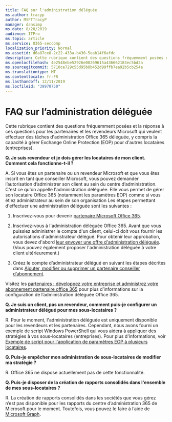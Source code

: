```yaml
---
title: FAQ sur l'administration déléguée
ms.author: tracyp
author: MSFTTracyP
manager: dansimp
ms.date: 8/28/2019
audience: ITPro
ms.topic: article
ms.service: O365-seccomp
localization_priority: Normal
ms.assetid: d6a87ce8-2c22-433a-b430-5eab14f6afdc
description: Cette rubrique contient des questions fréquemment posées et la réponse à ces questions pour les partenaires et les revendeurs Microsoft qui veulent effectuer des tâches d'administration Office 365 déléguée, y compris la capacité à gérer Exchange Online Protection (EOP) pour d'autres locataires (entreprises).
ms.openlocfilehash: 4e2548ebe52926e00269615a436662183ec5bd2a
ms.sourcegitcommit: 5710ce729c55d95b8b452d99ffb7ea92b5cb254a
ms.translationtype: MT
ms.contentlocale: fr-FR
ms.lasthandoff: 12/11/2019
ms.locfileid: "39970750"
---
```

# <a name="delegated-administration-faq"></a>FAQ sur l’administration déléguée

Cette rubrique contient des questions fréquemment posées et la réponse à ces questions pour les partenaires et les revendeurs Microsoft qui veulent effectuer des tâches d'administration Office 365 déléguée, y compris la capacité à gérer Exchange Online Protection (EOP) pour d'autres locataires (entreprises).

**Q. Je suis revendeur et je dois gérer les locataires de mon client. Comment cela fonctionne-t-il ?**

A. Si vous êtes un partenaire ou un revendeur Microsoft et que vous êtes inscrit en tant que conseiller Microsoft, vous pouvez demander l’autorisation d’administrer son client au sein du centre d’administration. C'est ce qu'on appelle l'administration déléguée. Elle vous permet de gérer son locataire Office 365 (notamment les paramètres EOP) comme si vous étiez administrateur au sein de son organisation Les étapes permettant d'effectuer une administration déléguée sont les suivantes :

1. Inscrivez-vous pour devenir [partenaire Microsoft Office 365](https://aka.ms/cloudbenefits).

2. Inscrivez-vous à l'administration déléguée Office 365. Avant que vous puissiez administrer le compte d'un client, celui-ci doit vous fournir les autorisations d'administrateur délégué. Pour obtenir leur approbation, vous devez d'abord [leur envoyer une offre d'administration déléguée](https://support.office.com/article/26530dc0-ebba-415b-86b1-b55bc06b073e). (Vous pouvez également proposer l'administration déléguée à votre client ultérieurement.)

3. Créez le compte d’administrateur délégué en suivant les étapes décrites dans [Ajouter, modifier ou supprimer un partenaire conseiller d’abonnement](https://docs.microsoft.com/office365/admin/misc/add-partner).

Visitez les [partenaires : développez votre entreprise et administrez votre abonnement partenaire office 365](https://support.office.com/article/30dd1681-47e0-4cbc-abfe-a222cd111319) pour plus d’informations sur la configuration de l’administration déléguée Office 365.

**Q. Je suis un client, pas un revendeur, comment puis-je configurer un administrateur délégué pour mes sous-locataires ?**

R. Pour le moment, l'administration déléguée est uniquement disponible pour les revendeurs et les partenaires. Cependant, nous avons fourni un exemple de script Windows PowerShell qui vous aidera à appliquer des stratégies à vos sous-locataires (entreprises). Pour plus d'informations, voir [Exemple de script pour l'application de paramètres EOP à plusieurs locataires](sample-script-for-applying-eop-settings-to-multiple-tenants.md).

**Q. Puis-je empêcher mon administration de sous-locataires de modifier ma stratégie ?**

R. Office 365 ne dispose actuellement pas de cette fonctionnalité.

**Q. Puis-je disposer de la création de rapports consolidés dans l'ensemble de mes sous-locataires ?**

R. La création de rapports consolidés dans les sociétés que vous gérez n’est pas disponible pour les rapports du centre d’administration 365 de Microsoft pour le moment. Toutefois, vous pouvez le faire à l’aide de [Microsoft Graph](https://docs.microsoft.com/graph/overview).
